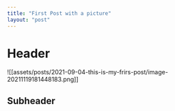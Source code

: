 ```yaml
---
title: "First Post with a picture" 
layout: "post"
---
```


# Header

![[assets/posts/2021-09-04-this-is-my-frirs-post/image-20211119181448183.png]]


## Subheader
